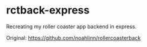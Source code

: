 # rctback-express

Recreating my roller coaster app backend in express. 

Original: https://github.com/noahlinn/rollercoasterback
